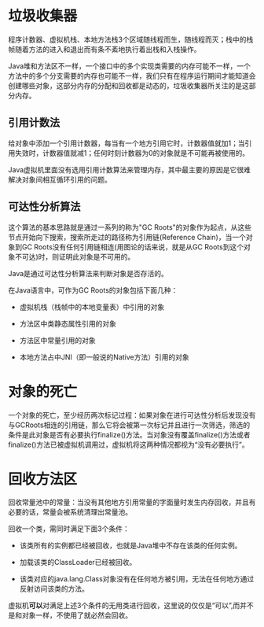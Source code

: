 # 垃圾收集器 

程序计数器、虚拟机栈、本地方法栈3个区域随线程而生，随线程而灭；栈中的栈帧随着方法的进入和退出而有条不紊地执行着出栈和入栈操作。

Java堆和方法区不一样，一个接口中的多个实现类需要的内存可能不一样，一个方法中的多个分支需要的内存也可能不一样，我们只有在程序运行期间才能知道会创建哪些对象，这部分内存的分配和回收都是动态的，垃圾收集器所关注的是这部分内存。

## 引用计数法

给对象中添加一个引用计数器，每当有一个地方引用它时，计数器值就加1；当引用失效时，计数器值就减1；任何时刻计数器为0的对象就是不可能再被使用的。

Java虚拟机里面没有选用引用计数算法来管理内存，其中最主要的原因是它很难解决对象间相互循环引用的问题。

## 可达性分析算法

这个算法的基本思路就是通过一系列的称为"GC Roots"的对象作为起点，从这些节点开始向下搜索，搜索所走过的路径称为引用链(Reference Chain)，当一个对象到GC Roots没有任何引用链相连(用图论的话来说，就是从GC Roots到这个对象不可达)时，则证明此对象是不可用的。

Java是通过可达性分析算法来判断对象是否存活的。

在Java语言中，可作为GC Roots的对象包括下面几种：

- 虚拟机栈（栈帧中的本地变量表）中引用的对象

- 方法区中类静态属性引用的对象

- 方法区中常量引用的对象

- 本地方法占中JNI（即一般说的Native方法）引用的对象

# 对象的死亡

一个对象的死亡，至少经历两次标记过程：如果对象在进行可达性分析后发现没有与GCRoots相连的引用链，那么它将会被第一次标记并且进行一次筛选，筛选的条件是此对象是否有必要执行finalize()方法。当对象没有覆盖finalize()方法或者finalize()方法已被虚拟机调用过，虚拟机将这两种情况都视为“没有必要执行”。

# 回收方法区

回收常量池中的常量：当没有其他地方引用常量的字面量时发生内存回收，并且有必要的话，常量会被系统清理出常量池。

回收一个类，需同时满足下面3个条件：

- 该类所有的实例都已经被回收，也就是Java堆中不存在该类的任何实例。

- 加载该类的ClassLoader已经被回收。

- 该类对应的java.lang.Class对象没有在任何地方被引用，无法在任何地方通过反射访问该类的方法。

虚拟机**可以**对满足上述3个条件的无用类进行回收，这里说的仅仅是“可以”,而并不是和对象一样，不使用了就必然会回收。